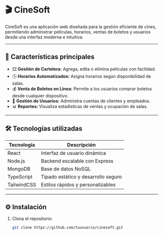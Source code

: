 # 🎬 CineSoft

CineSoft es una aplicación web diseñada para la gestión eficiente de cines, permitiendo administrar películas, horarios, ventas de boletos y usuarios desde una interfaz moderna e intuitiva.

---

## 🚀 Características principales

- 🎞️ **Gestión de Cartelera:** Agrega, edita o elimina películas con facilidad.  
- 🕒 **Horarios Automatizados:** Asigna horarios según disponibilidad de salas.  
- 💰 **Venta de Boletos en Línea:** Permite a los usuarios comprar boletos desde cualquier dispositivo.  
- 👥 **Gestión de Usuarios:** Administra cuentas de clientes y empleados.  
- 📊 **Reportes:** Visualiza estadísticas de ventas y ocupación de salas.

---

## 🛠️ Tecnologías utilizadas

| Tecnología | Descripción |
|-------------|--------------|
| React | Interfaz de usuario dinámica |
| Node.js | Backend escalable con Express |
| MongoDB | Base de datos NoSQL |
| TypeScript | Tipado estático y desarrollo seguro |
| TailwindCSS | Estilos rápidos y personalizables |

---

## ⚙️ Instalación

1. Clona el repositorio:
   ```bash
   git clone https://github.com/tuusuario/cinesoft.git

